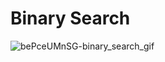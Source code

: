 # Binary Search


  ![bePceUMnSG-binary_search_gif](https://user-images.githubusercontent.com/113314204/194691707-0e33563c-d4e9-4941-9f84-09a8909ca199.gif)
